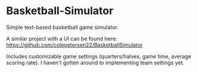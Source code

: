 # Basketball-Simulator
Simple text-based basketball game simulator.

A similar project with a UI can be found here: https://github.com/colepetersen22/BasketballSimulator

Includes customizable game settings (quarters/halves, game time, average scoring rate). I haven't gotten around to implementing team settings yet.
